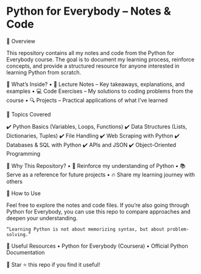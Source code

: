 # Python for Everybody – Notes & Code

📌 Overview

This repository contains all my notes and code from the Python for Everybody course. The goal is to document my learning process, reinforce concepts, and provide a structured resource for anyone interested in learning Python from scratch.

📂 What’s Inside?
	•	📝 Lecture Notes – Key takeaways, explanations, and examples
	•	💻 Code Exercises – My solutions to coding problems from the course
	•	🔍 Projects – Practical applications of what I’ve learned

📖 Topics Covered

✔️ Python Basics (Variables, Loops, Functions)
✔️ Data Structures (Lists, Dictionaries, Tuples)
✔️ File Handling
✔️ Web Scraping with Python
✔️ Databases & SQL with Python
✔️ APIs and JSON
✔️ Object-Oriented Programming

🚀 Why This Repository?
	•	🧠 Reinforce my understanding of Python
	•	📚 Serve as a reference for future projects
	•	🔥 Share my learning journey with others

📜 How to Use

Feel free to explore the notes and code files. If you’re also going through Python for Everybody, you can use this repo to compare approaches and deepen your understanding.

	“Learning Python is not about memorizing syntax, but about problem-solving.”

🔗 Useful Resources
	•	Python for Everybody (Coursera)
	•	Official Python Documentation

📌 Star ⭐ this repo if you find it useful!
